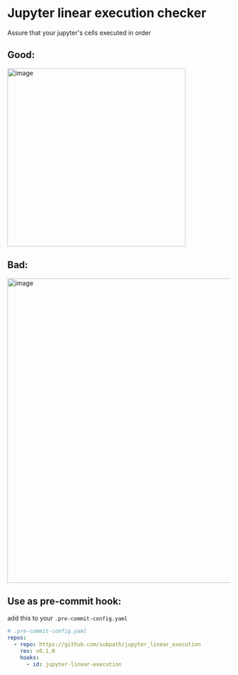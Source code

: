 # Jupyter linear execution checker

Assure that your jupyter's cells executed in order

## Good:
<img width="402" alt="image" src="https://user-images.githubusercontent.com/11722602/179580929-f496e762-b69a-4abe-b197-47d2f95a3f31.png">

## Bad:
<img width="687" alt="image" src="https://user-images.githubusercontent.com/11722602/179581148-314b01e0-a63a-4cde-99b7-e841e37de84e.png">

## Use as pre-commit hook:

add this to your `.pre-commit-config.yaml`
```yaml
# .pre-commit-config.yaml
repos:
  - repo: https://github.com/subpath/jupyter_linear_execution
    rev: v0.1.0
    hooks:
      - id: jupyter-linear-execution
```
